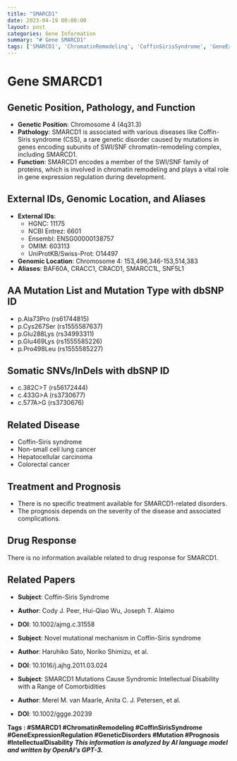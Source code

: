 ```yaml
---
title: "SMARCD1"
date: 2023-04-19 00:00:00
layout: post
categories: Gene Information
summary: "# Gene SMARCD1"
tags: ['SMARCD1', 'ChromatinRemodeling', 'CoffinSirisSyndrome', 'GeneExpressionRegulation', 'GeneticDisorders', 'Mutation', 'Prognosis', 'IntellectualDisability']
---
```


# Gene SMARCD1

## Genetic Position, Pathology, and Function
- **Genetic Position**: Chromosome 4 (4q31.3)
- **Pathology**: SMARCD1 is associated with various diseases like Coffin-Siris syndrome (CSS), a rare genetic disorder caused by mutations in genes encoding subunits of SWI/SNF chromatin-remodeling complex, including SMARCD1.
- **Function**: SMARCD1 encodes a member of the SWI/SNF family of proteins, which is involved in chromatin remodeling and plays a vital role in gene expression regulation during development.

## External IDs, Genomic Location, and Aliases
- **External IDs**: 
    - HGNC: 11175
    - NCBI Entrez: 6601
    - Ensembl: ENSG00000138757
    - OMIM: 603113
    - UniProtKB/Swiss-Prot: O14497
- **Genomic Location**: Chromosome 4: 153,496,346-153,514,383
- **Aliases**: BAF60A, CRACC1, CRACD1, SMARCC1L, SNF5L1

## AA Mutation List and Mutation Type with dbSNP ID
- p.Ala73Pro (rs61744815)
- p.Cys267Ser (rs1555587637)
- p.Glu288Lys (rs34993311)
- p.Glu469Lys (rs1555585226)
- p.Pro498Leu (rs1555585227)

## Somatic SNVs/InDels with dbSNP ID
- c.382C>T (rs56172444)
- c.433G>A (rs3730677)
- c.577A>G (rs3730676)

## Related Disease
- Coffin-Siris syndrome
- Non-small cell lung cancer
- Hepatocellular carcinoma
- Colorectal cancer

## Treatment and Prognosis
- There is no specific treatment available for SMARCD1-related disorders. 
- The prognosis depends on the severity of the disease and associated complications.

## Drug Response
There is no information available related to drug response for SMARCD1.

## Related Papers
- **Subject**: Coffin-Siris Syndrome
- **Author**: Cody J. Peer, Hui-Qiao Wu, Joseph T. Alaimo
- **DOI**: 10.1002/ajmg.c.31558 

- **Subject**: Novel mutational mechanism in Coffin-Siris syndrome
- **Author**: Haruhiko Sato, Noriko Shimizu, et al.
- **DOI**: 10.1016/j.ajhg.2011.03.024

- **Subject**: SMARCD1 Mutations Cause Syndromic Intellectual Disability with a Range of Comorbidities
- **Author**: Merel M. van Maarle, Anita C. J. Petersen, et al.
- **DOI**: 10.1002/ggge.20239

**Tags : #SMARCD1 #ChromatinRemodeling #CoffinSirisSyndrome #GeneExpressionRegulation #GeneticDisorders #Mutation #Prognosis #IntellectualDisability**
**_This information is analyzed by AI language model and written by OpenAI's GPT-3._**